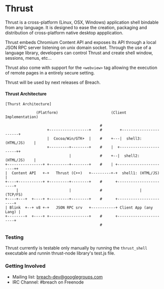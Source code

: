 Thrust
======

Thrust is a cross-platform (Linux, OSX, Windows) application shell bindable from
any language. It is designed to ease the creation, packaging and distribution of
cross-platform native desktop appplication.

Thrust embeds Chromium Content API and exposes its API through a local JSON RPC
server listening on unix domain socket. Through the use of a language library,
developers can control Thrust and create shell window, sessions, menus, etc...

Thrust also come with support for the `<webview>` tag allowing the execution of
remote pages in a entirely secure setting.

Thrust will be used by next releases of Breach.

#### Thrust Architecture

```
[Thurst Architecture]

              (Platform)                        (Client Implementation)
                                                                       
                                           #
                   +------------------+    #        +-----------------------+
                   |  Cocoa/Win/GTK+  |    #    +---|  shell3: (HTML/JS)    |
                   +---------+--------+    #    |  +-----------------------++
                             |             #    +--|  shell2: (HTML/JS)    |
+----------------+ +---------+--------+    #    | +-----------------------++
|  Content API   +-+   Thrust (C++)   +---------+-+  shell1: (HTML/JS)    |
+----+-----------+ +---------+--------+    #      +-----------------------+
     |                       |             #                 | (TCP/FS)      
+----+---+  +----+ +---------+--------+    #      +-----------------------+
| Blink  +--+ v8 +-+   JSON RPC srv   +-----------+ Client App (any Lang) |
+--------+  +----+ +------------------+    #      +-----------------------+
                                           #
```

### Testing

Thrust currently is testable only manually by running the `thrust_shell` 
executable and runnin thrust-node library's test.js file.

### Getting Involved

- Mailing list: [breach-dev@googlegroups.com](https://groups.google.com/d/forum/breach-dev)
- IRC Channel: #breach on Freenode

